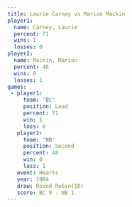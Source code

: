 ```yaml
---
title: Laurie Carney vs Marion Mackin
player1:              
  name: Carney, Laurie
  percent: 71         
  wins: 1             
  losses: 0           
player2:              
  name: Mackin, Marion
  percent: 48         
  wins: 0             
  losses: 1           
games:
 - player1:        
     team: 'BC'    
     position: Lead
     percent: 71   
     win: 1        
     loss: 0       
   player2:          
     team: 'NB'      
     position: Second
     percent: 48     
     win: 0          
     loss: 1         
   event: Hearts        
   year: 1984           
   draw: Round Robin(10)
   score: BC 9 - NB 1   
---
```


